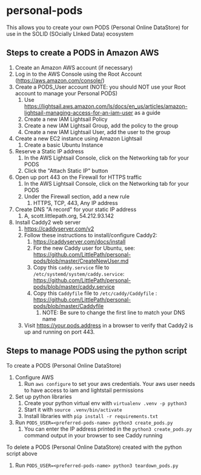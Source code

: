 # personal-pods
This allows you to create your own PODS (Personal Online DataStore) for use in the SOLID (SOcially LInked Data) ecosystem

## Steps to create a PODS in Amazon AWS

1. Create an Amazon AWS account (if necessary)
1. Log in to the AWS Console using the Root Account (https://aws.amazon.com/console/)
1. Create a PODS_User account (NOTE: you should NOT use your Root account to manage your Personal PODS)
    1. Use https://lightsail.aws.amazon.com/ls/docs/en_us/articles/amazon-lightsail-managing-access-for-an-iam-user as a guide
    1. Create a new IAM Lightsail Policy
    1. Create a new IAM Lightsail Group, add the policy to the group
    1. Create a new IAM Lightsail User, add the user to the group
1. Create a new EC2 instance using Amazon Lightsail
    1. Create a basic Ubuntu Instance
1. Reserve a Static IP address
    1. In the AWS Lightsail Console, click on the Networking tab for your PODS
    1. Click the "Attach Static IP" button
1. Open up port 443 on the Firewall for HTTPS traffic
    1. In the AWS Lightsail Console, click on the Networking tab for your PODS
    1. Under the Firewall section, add a new rule
        1. HTTPS, TCP, 443, Any IP address
1. Create DNS "A record" for your static IP address
    1. A, scott.littlepath.org, 54.212.93.142
1. Install Caddy2 web server
    1. https://caddyserver.com/v2
    1. Follow these instructions to install/configure Caddy2: 
        1. https://caddyserver.com/docs/install
        1. For the new Caddy user for Ubuntu, see: https://github.com/LittlePath/personal-pods/blob/master/CreateNewUser.md
        1. Copy this `caddy.service` file to `/etc/systemd/system/caddy.service`: https://github.com/LittlePath/personal-pods/blob/master/caddy.service
        1. Copy this `Caddyfile` file to `/etc/caddy/Caddyfile` : https://github.com/LittlePath/personal-pods/blob/master/Caddyfile
            1. NOTE: Be sure to change the first line to match your DNS name
    1. Visit https://your.pods.address in a browser to verify that Caddy2 is up and running on port 443. 


## Steps to manage PODS using the python script

To create a PODS (Personal Online DataStore)
1. Configure AWS
    1. Run `aws configure` to set your aws credentials. Your aws user needs to have access to iam and lightstail permissions
1. Set up python libraries
    1. Create your python virtual env with `virtualenv .venv -p python3`
    1. Start it with `source .venv/bin/activate`
    1. Install libraries with `pip install -r requirements.txt`
1. Run `PODS_USER=<preferred-pods-name> python3 create_pods.py`
    1. You can enter the IP address printed in the `python3 create_pods.py` command output in your browser to see Caddy running

To delete a PODS (Personal Online DataStore) created with the python script above 
1. Run `PODS_USER=<preferred-pods-name> python3 teardown_pods.py`

